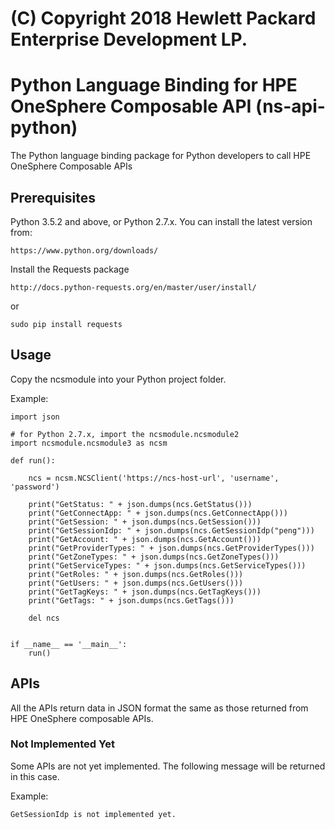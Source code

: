 # (C) Copyright 2018 Hewlett Packard Enterprise Development LP.

# Python Language Binding for HPE OneSphere Composable API (ns-api-python)

The Python language binding package for Python developers to call HPE OneSphere Composable APIs

## Prerequisites

Python 3.5.2 and above, or Python 2.7.x. 
You can install the latest version from:

```
https://www.python.org/downloads/
```

Install the Requests package

```
http://docs.python-requests.org/en/master/user/install/
```
or
```
sudo pip install requests
```

## Usage

Copy the ncsmodule into your Python project folder.

Example:

```
import json

# for Python 2.7.x, import the ncsmodule.ncsmodule2
import ncsmodule.ncsmodule3 as ncsm

def run():

    ncs = ncsm.NCSClient('https://ncs-host-url', 'username', 'password')

    print("GetStatus: " + json.dumps(ncs.GetStatus()))
    print("GetConnectApp: " + json.dumps(ncs.GetConnectApp()))
    print("GetSession: " + json.dumps(ncs.GetSession()))
    print("GetSessionIdp: " + json.dumps(ncs.GetSessionIdp("peng")))
    print("GetAccount: " + json.dumps(ncs.GetAccount()))
    print("GetProviderTypes: " + json.dumps(ncs.GetProviderTypes()))
    print("GetZoneTypes: " + json.dumps(ncs.GetZoneTypes()))
    print("GetServiceTypes: " + json.dumps(ncs.GetServiceTypes()))
    print("GetRoles: " + json.dumps(ncs.GetRoles()))
    print("GetUsers: " + json.dumps(ncs.GetUsers()))
    print("GetTagKeys: " + json.dumps(ncs.GetTagKeys()))
    print("GetTags: " + json.dumps(ncs.GetTags()))

    del ncs


if __name__ == '__main__':
    run()

```

## APIs

All the APIs return data in JSON format the same as those returned from HPE OneSphere composable APIs.

### Not Implemented Yet

Some APIs are not yet implemented. The following message will be returned in this case.

Example:

```
GetSessionIdp is not implemented yet.
```
